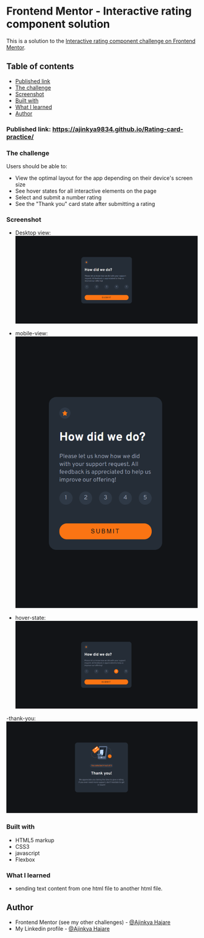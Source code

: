 # Frontend Mentor - Interactive rating component solution

This is a solution to the [Interactive rating component challenge on Frontend Mentor](https://www.frontendmentor.io/challenges/interactive-rating-component-koxpeBUmI). 

## Table of contents

  - [Published link](#Published-link)
  - [The challenge](#the-challenge)
  - [Screenshot](#screenshot)
  - [Built with](#built-with)
  - [What I learned](#what-i-learned)
  - [Author](#author)

### Published link: https://ajinkya9834.github.io/Rating-card-practice/

### The challenge

Users should be able to:

- View the optimal layout for the app depending on their device's screen size
- See hover states for all interactive elements on the page
- Select and submit a number rating
- See the "Thank you" card state after submitting a rating

### Screenshot

- Desktop view:
  ![](./design/desktop-view.png)

- mobile-view:
  ![](./design/mobile-view.png)

- hover-state:
  ![](./design/hover-state.png)

-thank-you:
  ![](./design/thankYou-desktop-view.png)


### Built with

- HTML5 markup
- CSS3 
- javascript
- Flexbox


### What I learned

- sending text content from one html file to another html file.

## Author

- Frontend Mentor (see my other challenges) - [@Ajinkya Hajare](https://www.frontendmentor.io/profile/Ajinkya9834)
- My Linkedin profile - [@Ajinkya Hajare](www.linkedin.com/in/ajinkya-hajare)


